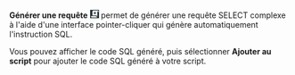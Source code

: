 **Générer une requête** ![Build query icon](Images/nsa1692141328702.png) permet de générer une requête SELECT complexe à l'aide d'une interface pointer-cliquer qui génère automatiquement l'instruction SQL.

Vous pouvez afficher le code SQL généré, puis sélectionner **Ajouter au script** pour ajouter le code SQL généré à votre script.
